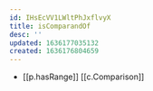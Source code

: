 ```yaml
---
id: IHsEcVV1LWltPhJxflvyX
title: isComparandOf
desc: ''
updated: 1636177035132
created: 1636176804659
---
```





- [[p.hasRange]] [[c.Comparison]] 
